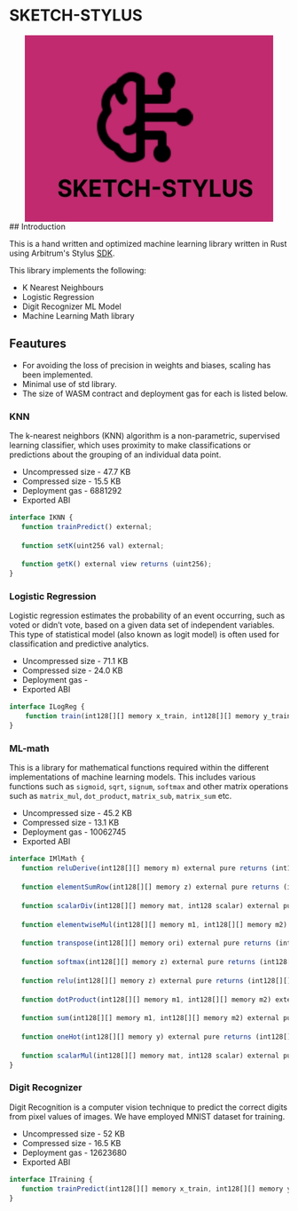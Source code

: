 # SKETCH-STYLUS

<img src="public/Untitled-5_page-0001.jpg" alt="logo" width="448" height="336" style="display:block;margin:0 auto">
## Introduction

This is a hand written and optimized machine learning library written in Rust using Arbitrum's Stylus [SDK](https://docs.arbitrum.io/stylus/stylus-quickstart).

This library implements the following:

- K Nearest Neighbours
- Logistic Regression
- Digit Recognizer ML Model
- Machine Learning Math library

## Feautures

- For avoiding the loss of precision in weights and biases, scaling has been implemented.
- Minimal use of std library.
- The size of WASM contract and deployment gas for each is listed below.

### KNN

The k-nearest neighbors (KNN) algorithm is a non-parametric, supervised learning classifier, which uses proximity to make classifications or predictions about the grouping of an individual data point.

- Uncompressed size - 47.7 KB
- Compressed size - 15.5 KB
- Deployment gas - 6881292
- Exported ABI

```javascript
interface IKNN {
   function trainPredict() external;

   function setK(uint256 val) external;

   function getK() external view returns (uint256);
}
```

### Logistic Regression

Logistic regression estimates the probability of an event occurring, such as voted or didn’t vote, based on a given data set of independent variables. This type of statistical model (also known as logit model) is often used for classification and predictive analytics.

- Uncompressed size - 71.1 KB
- Compressed size - 24.0 KB
- Deployment gas -
- Exported ABI

```javascript
interface ILogReg {
    function train(int128[][] memory x_train, int128[][] memory y_train, uint128 iterations, int128 lr) external returns (bool);
}
```

### ML-math

This is a library for mathematical functions required within the different implementations of machine learning models. This includes various functions such as `sigmoid`, `sqrt`, `signum`, `softmax` and other matrix operations such as `matrix_mul`, `dot_product`, `matrix_sub`, `matrix_sum` etc.

- Uncompressed size - 45.2 KB
- Compressed size - 13.1 KB
- Deployment gas - 10062745
- Exported ABI

```javascript
interface IMlMath {
   function reluDerive(int128[][] memory m) external pure returns (int128[][] memory);

   function elementSumRow(int128[][] memory z) external pure returns (int128[][] memory);

   function scalarDiv(int128[][] memory mat, int128 scalar) external pure returns (int128[][] memory);

   function elementwiseMul(int128[][] memory m1, int128[][] memory m2) external pure returns (int128[][] memory);

   function transpose(int128[][] memory ori) external pure returns (int128[][] memory);

   function softmax(int128[][] memory z) external pure returns (int128[][] memory);

   function relu(int128[][] memory z) external pure returns (int128[][] memory);

   function dotProduct(int128[][] memory m1, int128[][] memory m2) external pure returns (int128[][] memory);

   function sum(int128[][] memory m1, int128[][] memory m2) external pure returns (int128[][] memory);

   function oneHot(int128[][] memory y) external pure returns (int128[][] memory);

   function scalarMul(int128[][] memory mat, int128 scalar) external pure returns (int128[][] memory);
}
```

### Digit Recognizer

Digit Recognition is a computer vision technique to predict the correct digits from pixel values of images. We have employed MNIST dataset for training.

- Uncompressed size - 52 KB
- Compressed size - 16.5 KB
- Deployment gas - 12623680
- Exported ABI

```javascript
interface ITraining {
   function trainPredict(int128[][] memory x_train, int128[][] memory y_train) external returns (bool);
}
```
